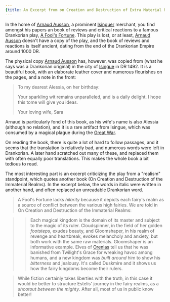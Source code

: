 ```yaml
---
{title: An Excerpt from on Creation and Destruction of Extra Material Realms}
---
```

In the home of [Arnaud Ausson](<../../../people/sembarans/arnaud-ausson.md>), a prominent [Isinguer](<../../../gazetteer/istaros-watershed/isingue.md>) merchant, you find amongst his papers an book of reviews and critical reactions to a famous Drankorian play, [A Fool's Fortune](<../../../things/books/a-fool-s-fortune.md>). This play is lost, or at least, [Arnaud Ausson](<../../../people/sembarans/arnaud-ausson.md>) doesn't have a copy of the play, and the book of reviews and reactions is itself ancient, dating from the end of the Drankorian Empire around 1000 DR.

The physical copy [Arnaud Ausson](<../../../people/sembarans/arnaud-ausson.md>) has, however, was copied from (what he says was a Drankorian original) in the city of [Isingue](<../../../gazetteer/istaros-watershed/isingue.md>) in DR 1492. It is a beautiful book, with an elaborate leather cover and numerous flourishes on the pages, and a note in the front:

> To my dearest Alessia, on her birthday:
> 
> Your sparkling wit remains unparalleled, and is a daily delight. I hope this tome will give you ideas.
> 
> Your loving wife,
> Sara

Arnaud is particularly fond of this book, as his wife's name is also Alessia (although no relation), and it is a rare artifact from Isingue, which was consumed by a magical plague during the [Great War](<../../../events/1500s/great-war.md>). 

On reading the book, there is quite a lot of hard to follow passages, and it seems that the translation is relatively bad, and numerous words were left in Drankorian. A later hand scratched out many of these, and replaced them with often equally poor translations. This makes the whole book a bit tedious to read.

The most interesting part is an excerpt criticizing the play from a "realism" standpoint, which quotes another book (On Creation and Destruction of the Immaterial Realms). In the excerpt below, the words in italic were written in another hand, and often replaced an unreadable Drankorian word. 

> A Fool's Fortune lacks *hilarity* because it depicts each fairy's realm as a source of conflict between the various high fairies. We are told in On Creation and Destruction of the Immaterial Realms:

>>  Each magical kingdom is the domain of its master and subject to the magic of its ruler. Cloudspinner, in the field of her golden *footsteps*, exudes beauty, and Gloomshaper, in his realm of revenge and heartbreak, evokes melancholy and anxiety, but both work with the same raw materials. Gloomshaper is an informative example. Elves of [Orenlas](<../../../gazetteer/istaros-watershed/orenlas/orenlas.md>) tell us that he was banished from Twilight's Grace for wreaking havoc among humans, and a new kingdom was *built around* him to show his *bitterness* and jealousy. It's called Duskmire and it shows us how the fairy kingdoms become their rulers.

> While fiction certainly takes liberties with the truth, in this case it would be better to structure Estelis' journey in the fairy realms, as a *shootout between the mighty*. After all, most of us in public know better!

